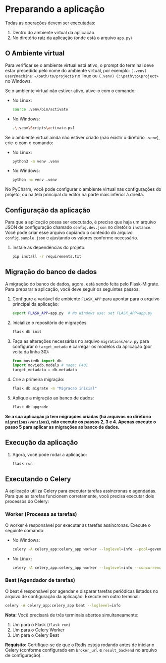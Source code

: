 # Preparando a aplicação

Todas as operações devem ser executadas:
1. Dentro do ambiente virtual da aplicação.
2. No diretório raiz da aplicação (onde está o arquivo `app.py`)

## O Ambiente virtual

Para verificar se o ambiente virtual está ativo, o prompt do terminal deve estar
precedido pelo nome do ambiente virtual, por exemplo: `(.venv) user@machine:~/path/to/project$` no linux
ou `(.venv) C:\path\to\project>` no Windows.

Se o ambiente virtual não estiver ativo, ative-o com o comando:
- No Linux:
  ```bash
  source .venv/bin/activate
  ```
- No Windows:
  ```bash
  .\.venv\Scripts\activate.ps1
  ```
  
Se o ambiente virtual ainda não estiver criado (não existir o diretório `.venv`), crie-o com o comando:
- No Linux:
  ```bash
  python3 -m venv .venv
  ```
- No Windows:
  ```bash
  python -m venv .venv
  ```

No PyCharm, você pode configurar o ambiente virtual nas configurações do projeto, ou na tela principal do editor na parte mais inferior à direita.

## Configuração da aplicação

Para que a aplicação possa ser executado, é preciso que haja um arquivo JSON de configuração chamado
`config.dev.json` no diretório `instance`. Você pode criar esse arquivo copiando o conteúdo do
arquivo `config.sample.json` e ajustando os valores conforme necessário. 

1. Instale as dependências do projeto:
   ```bash
   pip install -r requirements.txt
   ```

## Migração do banco de dados

A migração do banco de dados, agora, está sendo feita pelo Flask-Migrate. Para preparar a aplicação,
você deve seguir os seguintes passos:

1. Configure a variável de ambiente `FLASK_APP` para apontar para o arquivo principal da aplicação:
   ```bash
   export FLASK_APP=app.py  # No Windows use: set FLASK_APP=app.py
   ```
2. Inicialize o repositório de migrações:
   ```bash
   flask db init
   ```
3. Faça as alterações necessárias no arquivo `migrations/env.py` para configurar o `target_metada` e carregar os modelos da aplicação (por volta da linha 30):
   ```python
   from moviedb import db
   import moviedb.models # noqa: F401
   target_metadata = db.metadata
   ```
4. Crie a primeira migração:
   ```bash
   flask db migrate -m "Migracao inicial"
   ```
5. Aplique a migração ao banco de dados:
   ```bash
   flask db upgrade
   ```
**Se a sua aplicação já tem migrações criadas (há arquivos no diretório `migrations\versions`), não execute os passos 2, 3 e 4. Apenas execute o passo 5 para aplicar as migrações ao banco de dados.**

## Execução da aplicação

1. Agora, você pode rodar a aplicação:
   ```bash
   flask run
   ```

## Executando o Celery

A aplicação utiliza Celery para executar tarefas assíncronas e agendadas. Para que as tarefas funcionem corretamente, você precisa executar dois processos do Celery:

### Worker (Processa as tarefas)

O worker é responsável por executar as tarefas assíncronas. Execute o seguinte comando:

- No Windows:
  ```bash
  celery -A celery_app:celery_app worker --loglevel=info --pool=gevent --concurrency=10 --without-gossip --without-mingle --without-heartbeat -E
  ```

- No Linux:
  ```bash
  celery -A celery_app:celery_app worker --loglevel=info --concurrency=10 --without-gossip --without-mingle --without-heartbeat -E
  ```

### Beat (Agendador de tarefas)

O beat é responsável por agendar e disparar tarefas periódicas listados no arquivo de configuração da aplicação. Execute em outro terminal:

```bash
celery -A celery_app:celery_app beat --loglevel=info
```

**Nota:** Você precisará de três terminais abertos simultaneamente:
1. Um para o Flask (`flask run`)
2. Um para o Celery Worker
3. Um para o Celery Beat

**Requisito:** Certifique-se de que o Redis esteja rodando antes de iniciar o Celery (conforme configurado em `broker_url` e `result_backend` no arquivo de configuração).
